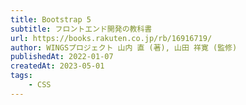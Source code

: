 ```yaml
---
title: Bootstrap 5
subtitle: フロントエンド開発の教科書
url: https://books.rakuten.co.jp/rb/16916719/
author: WINGSプロジェクト 山内 直 (著), 山田 祥寛 (監修)
publishedAt: 2022-01-07
createdAt: 2023-05-01
tags: 
    - CSS
---
```

